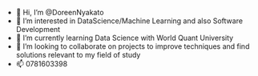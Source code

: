 - 👋 Hi, I’m @DoreenNyakato
- 👀 I’m interested in DataScience/Machine Learning and also Software Development
- 🌱 I’m currently learning Data Science with World Quant University
- 💞️ I’m looking to collaborate on projects to improve  techniques and find solutions  relevant to my field of study
- 📫 0781603398

<!---
DoreenNyakato/DoreenNyakato is a ✨ special ✨ repository because its `README.md` (this file) appears on your GitHub profile.
You can click the Preview link to take a look at your changes.
--->
